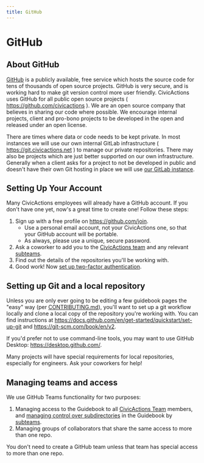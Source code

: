 ```yaml
---
title: GitHub
---
```


# GitHub

## About GitHub

[GitHub](https://github.com/) is a publicly available, free service which hosts the source code for tens of thousands of open source projects. GitHub is very secure, and is working hard to make git version control more user friendly. CivicActions uses GitHub for all public open source projects ( <https://github.com/civicactions> ). We are an open source company that believes in sharing our code where possible. We encourage internal projects, client and pro-bono projects to be developed in the open and released under an open license.

There are times where data or code needs to be kept private. In most instances we will use our own internal GitLab infrastructure ( <https://git.civicactions.net> ) to manage our private repositories. There may also be projects which are just better supported on our own infrastructure. Generally when a client asks for a project to not be developed in public and doesn't have their own Git hosting in place we will use [our GitLab instance](https://git.civicactions.net).

## Setting Up Your Account

Many CivicActions employees will already have a GitHub account. If you don't have one yet, now's a great time to create one! Follow these steps:

1. Sign up with a free profile on <https://github.com/join>.
    - Use a personal email account, not your CivicActions one, so that your GitHub account will be portable.
    - As always, please use a unique, secure password.
1. Ask a coworker to add you to the [CivicActions team](https://github.com/orgs/CivicActions/teams/civicactions-team) and any relevant [subteams](https://github.com/orgs/CivicActions/teams/civicactions-team/teams).
1. Find out the details of the repositories you'll be working with.
1. Good work! Now [set up two-factor authentication](https://docs.github.com/en/authentication/securing-your-account-with-two-factor-authentication-2fa).

## Setting up Git and a local repository

Unless you are only ever going to be editing a few guidebook pages the "easy" way (per [CONTRIBUTING.md](../../about-this-guidebook/README.md)), you'll want to set up a git workflow locally and clone a local copy of the repository you're working with. You can find instructions at <https://docs.github.com/en/get-started/quickstart/set-up-git> and <https://git-scm.com/book/en/v2>.

If you'd prefer not to use command-line tools, you may want to use GitHub Desktop: <https://desktop.github.com/>.

Many projects will have special requirements for local repositories, especially for engineers. Ask your coworkers for help!

## Managing teams and access

We use GitHub Teams functionality for two purposes:

1. Managing access to the Guidebook to all [CivicActions Team](https://github.com/orgs/CivicActions/teams/civicactions-team) members, and [managing control over subdirectories](../../about-this-guidebook/guidebook-governance.md) in the Guidebook by [subteams](https://github.com/orgs/CivicActions/teams/civicactions-team/teams).
1. Managing groups of collaborators that share the same access to more than one repo.

You don't need to create a GitHub team unless that team has special access to more than one repo.
